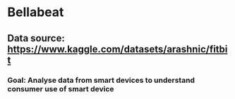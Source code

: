 # Bellabeat
## Data source: https://www.kaggle.com/datasets/arashnic/fitbit
### Goal: Analyse data from smart devices to understand consumer use of smart device
